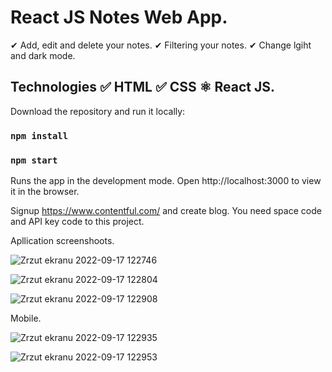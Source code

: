 # React JS Notes Web App.

✔ Add, edit and delete your notes.
✔ Filtering your notes.
✔ Change lgiht and dark mode.

## Technologies ✅ HTML ✅ CSS ⚛ React JS. 

Download the repository and run it locally:

### `npm install`

### `npm start`

Runs the app in the development mode.
Open http://localhost:3000 to view it in the browser.

Signup https://www.contentful.com/ and create blog. You need space code and API key code to this project.

Apllication screenshoots.

![Zrzut ekranu 2022-09-17 122746](https://user-images.githubusercontent.com/92208474/190852600-b03c2de2-0aea-458b-8d82-b48c218cb3ea.jpg)

![Zrzut ekranu 2022-09-17 122804](https://user-images.githubusercontent.com/92208474/190852605-dddd96d7-babb-4cb8-98d0-4e8149696158.jpg)

![Zrzut ekranu 2022-09-17 122908](https://user-images.githubusercontent.com/92208474/190852606-bc449be8-5f3c-43fc-a27b-b1ccc78e2fa1.jpg)

Mobile.

![Zrzut ekranu 2022-09-17 122935](https://user-images.githubusercontent.com/92208474/190852609-2fec4fb4-672f-4b16-81d1-a9185d340d36.jpg)

![Zrzut ekranu 2022-09-17 122953](https://user-images.githubusercontent.com/92208474/190852614-a280c266-292f-45ae-881b-e83fd451df14.jpg)

